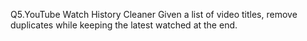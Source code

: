Q5.YouTube Watch History Cleaner
Given a list of video titles, remove duplicates while keeping the latest watched at the end.